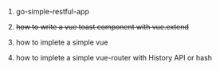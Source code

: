 1. go-simple-restful-app

1. <del>how to write a vue toast component with vue.extend</del>

1. how to implete a simple vue

1. how to implete a simple vue-router with History API or hash
